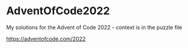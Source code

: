 # AdventOfCode2022


My solutions for the Advent of Code 2022 - context is in the puzzle file

https://adventofcode.com/2022
